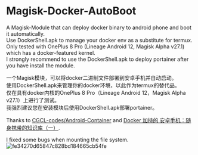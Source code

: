 # Magisk-Docker-AutoBoot

A Magisk-Module that can deploy docker binary to android phone and boot it automatically.  
Use DockerShell.apk to manage your docker env as a substitute for termux.  
Only tested with OnePlus 8 Pro (Lineage Android 12, Magisk Alpha v27.1) which has a docker-featured kernel.  
I strongly recommend to use the DockerShell.apk to deploy portainer after you have install the module.  

一个Magisk模块，可以将docker二进制文件部署到安卓手机并自动启动。  
使用DockerShell.apk来管理你的docker环境，以此作为termux的替代品。  
仅在具有docker内核的OnePlus 8 Pro（Lineage Android 12，Magisk Alpha v27.1）上进行了测试。  
我强烈建议您在安装模块后使用DockerShell.apk部署portainer。  

Thanks to [CGCL-codes/Android-Container](https://github.com/CGCL-codes/Android-Container) and [Docker 加持的 安卓手机：随身携带的知识库（一）](https://soulteary.com/2024/05/03/docker-powered-android-phone-knowledge-base-you-can-carry-with-you-1.html). 
 
 I fixed some bugs when mounting the file system.  
 ![fe34270d65847c828bd184665cb54fe](https://github.com/user-attachments/assets/86b0e9fb-61c2-4b68-b630-ee12485dc557)

